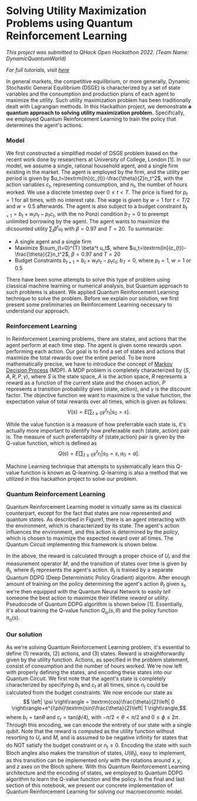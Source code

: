 # Solving Utility Maximization Problems using Quantum Reinforcement Learning


*This project was submitted to QHack Open Hackathon 2022. (Team Name: DynamicQuantumWorld)*

*For full tutorials, visit [here](https://github.com/FinnyLime/Quantum-DSGE/blob/main/Utility%20Maximization%20with%20QRL.ipynb)*

In general markets, the competitive equilibrium, or more generally, Dynamic Stochastic General Equilibrium (DSGE) is characterized by a set of state variables and the consumption and production plans of each agent to maximize the utility. Such utility maximization problem has been traditionally dealt with Lagrangian methods. In this Hackathon project, we demonstrate **a quantum approach to solving utility maximization problem.** Specifically, we employed Quantum Reinforcement Learning to train the policy that determines the agent's actions.

### Model

We first constructed a simplified model of DSGE problem based on the recent work done by researchers at University of College, London [1]. In our model, we assume a single, rational household agent, and a single firm existing in the market. The agent is employed by the firm, and the utility per period is given by $u_t=\textrm{ln}(c_{t})-\frac{\theta}{2}n_t^2$, with the action variables $c_{t}$, representing consumption, and $n_t$, the number of hours worked. We use a discrete timestep over $0\leq t<T$. The price is fixed for $p_{t}=1$ for all times, with no interest rate. The wage is given by $w=1$ for $t<T/2$ and $w=0.5$ afterwards. The agent is also subject to a budget constraint $b_{t+1}=b_t+w_tn_t-p_tc_t$, with the no Ponzi condition $b_T=0$ to preempt unlimited borrowing by the agent. The agent wants to maximize the dicsounted utility $\sum_t \beta^t u_t$ with $\beta=0.97$ and $T=20$. To summarize:

* A single agent and a single firm
* Maximize $\sum_{t=0}^{T} \beta^t u_t$, where $u_t=\textrm{ln}(c_{t})-\frac{\theta}{2}n_t^2$, $\beta=0.97$ and $T=20$
* Budget Constraints $b_{t+1}=b_t+w_tn_t-p_tc_t$; $b_T=0$, where $p_{t}=1$, $w=1$ or $0.5$

There have been some attempts to solve this type of problem using classical machine learning or numerical analysis, but Quantum approach to such problems is absent. We applied Quantum Reinforcement Learning technique to solve the problem. Before we explain our solution, we first present some preliminaries on Reinforcement Learning necessary to understand our approach.


### Reinforcement Learning

In Reinforcement Learning problems, there are states, and actions that the agent perform at each time step. The agent is given some rewards upon performing each action. Our goal is to find a set of states and actions that maximize the total rewards over the entire period. To be more mathematically precise, we have to introduce the concept of [Markov Decision Process](https://en.wikipedia.org/wiki/Markov_decision_process) (MDP). A MDP problem is completely characterized by $(S,A,R,P,\gamma)$, where $S$ is the state space, $A$ is the action space, $R$ represents a reward as a function of the current state and the chosen action, $P$ represents a transition probability given (state, action), and $\gamma$ is the discount factor. The objective function we want to maximize is the value function, the expectation value of total rewards over all times, which is given as follows:
$$V(s)=E\biggl[\sum_{t\geq 0}\gamma^t r_t|s_0=s\biggr].$$

While the value function is a measure of how preferrable each state is, it's actually more important to identify how preferaable each (state, action) pair is. The measure of such preferrability of (state,action) pair is given by the Q-value function, which is defined as
$$Q(s)=E\biggl[\sum_{t\geq 0}\gamma^t r_t|s_0=s, a_0=a\biggr].$$

Machine Learning technique that attempts to systematically learn this Q-value function is known as Q-learning. Q-learning is also a method that we utilized in this hackathon project to solve our problem.

### Quantum Reinforcement Learning

Quantum Reinforcement Learning model is virtually same as its classical counterpart, except for the fact that states are now represented and quantum states. As described in Figure1, there is an agent interacting with the environment, which is characterized by its state. The agent's action influences the environment, and this action is determined by the *policy*, which is chosen to maximize the expected reward over all times. The Quantum Circuit implementing this framework is shown below.

In the above, the reward is calculated through a proper choice of $U_r$ and the measurement operator $M$, and the transition of states over time is given by $\theta_t$, where $\theta_t$ represents the agent's action. $\theta_t$ is trained by a separate Quantum DDPG (Deep Deterministic Policy Gradient) algoritm. After enough amount of training on the policy determining the agent's action $\theta_t$ given $s_t$, we're then equipped with the Quantum Neural Network to easily *tell* someone the best action to maximize their lifetime *reward* or *utility*. Pseudocode of Quantum DDPG algorithm is shown below [1]. Essentially, it's about training the Q-value function $Q_\omega(s,\theta)$ and the policy function $\pi_\eta(s)$.

### Our solution

As we're solving Quantum Reinforcement Learning problem, it's essential to define (1) rewards, (2) actions, and (3) states. Reward is straightforwardly given by the utility function. Actions, as specified in the problem statement, consist of consumption and the number of hours worked. We're now left with properly defining the states, and encoding these states into our Quantum Circuit. We first note that the agent's state is completely characterized by specifying $b_t$ and $c_t$ at all times, since $n_t$ could be calculated from the budget constraints. We now encode our state as $$ \left| \psi \right\rangle = \textrm{cos}\frac{\theta}{2}\left| 0 \right\rangle+e^{i\phi}\textrm{sin}\frac{\theta}{2}\left| 1 \right\rangle,$$ where $b_t=\textrm{tan}\theta$ and $c_t=\textrm{tan}{(\phi/4)}$, with $-\pi/2<\theta<\pi/2$ and $0\leq\phi\leq2\pi$. Through this encoding, we can encode the entirety of our state with a single qubit. Note that the reward is computed as the utility function without resorting to $U_r$ and $M$, and is assumed to be negative infinity for states that do NOT satisfy the budget constraint or $n_t\geq0$. Encoding the state with such Bloch angles also makes the transition of states, $U(\theta_t)$, easy to implement, as this transition can be implemented only with the rotations around $x,y,$ and $z$ axes on the Bloch sphere. With this Quantum Reinforcement Learning architecture and the encoding of states, we employed to Quantum DDPG algorithm to learn the Q-value function and the policy. In the final and last section of this notebook, we present our concrete implementation of Quantum Reinforcement Learning for solving our macroeconomic model.
